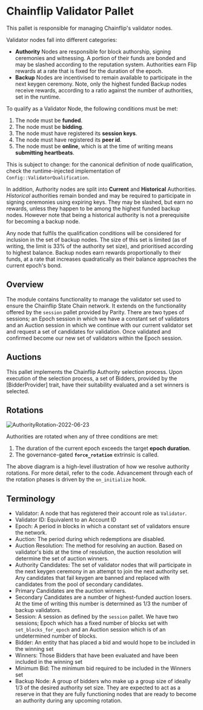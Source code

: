 # Chainflip Validator Pallet

This pallet is responsible for managing Chainflip's validator nodes.

Validator nodes fall into different categories:

- **Authority** Nodes are responsible for block authorship, signing ceremonies and witnessing. A portion of their funds
  are bonded and may be slashed according to the reputation system. Authorities earn Flip rewards at a rate that is
  fixed for the duration of the epoch.
- **Backup** Nodes are incentivised to remain available to participate in the next keygen ceremony. Note, only the highest funded Backup nodes receive rewards, according to a ratio against the number of authorities, set in the runtime.

To qualify as a Validator Node, the following conditions must be met:

1. The node must be **funded**.
2. The node must be **bidding**.
3. The node must have registered its **session keys**.
4. The node must have registered its **peer id**.
5. The node must be **online**, which is at the time of writing means **submitting heartbeats**.

This is subject to change: for the canonical definition of node qualification, check the runtime-injected implementation
of `Config::ValidatorQualification`.

In addition, Authority nodes are split into **Current** and **Historical** Authorities. *Historical* authorities remain
bonded and may be required to participate in signing ceremonies using expiring keys. They may be slashed, but earn no
rewards, unless they happen to be among the highest funded backup nodes. However note that being a historical authority is not a prerequisite for
becoming a backup node.

Any node that fulfils the qualification conditions will be considered for inclusion in the set of backup nodes. The size
of this set is limited (as of writing, the limit is 33% of the authority set size), and prioritised according to highest
balance. Backup nodes earn rewards proportionally to their funds, at a rate that increases quadratically as their balance
approaches the current epoch's bond.

## Overview

The module contains functionality to manage the validator set used to ensure the Chainflip
State Chain network.  It extends on the functionality offered by the `session` pallet provided by
Parity. There are two types of sessions; an Epoch session in which we have a constant set of validators
and an Auction session in which we continue with our current validator set and request a set of
candidates for validation.  Once validated and confirmed become our new set of validators within the
Epoch session.

## Auctions

This pallet implements the Chainflip Authority selection process. Upon execution of the selection process, a set of Bidders, provided by the [BidderProvider] trait, have their suitability evaluated and a set winners is selected.

## Rotations

![AuthorityRotation-2022-06-23](https://user-images.githubusercontent.com/3168260/175980603-65989945-d928-4f1d-b0a2-8033c7be5259.png)

Authorities are rotated when any of three conditions are met:

1. The duration of the current epoch exceeds the target **epoch duration**.
2. The governance-gated **`force_rotation`** extrinsic is called.

The above diagram is a high-level illustration of how we resolve authority rotations. For more detail, refer to the
code. Advancement through each of the rotation phases is driven by the `on_initialize` hook.

## Terminology

- Validator: A node that has registered their account role as `Validator`.
- Validator ID: Equivalent to an Account ID
- Epoch: A period in blocks in which a constant set of validators ensure the network.
- Auction: The period during which redemptions are disabled.
- Auction Resolution: The method for resolving an auction. Based on validator's bids at the time of resolution, the
  auction resolution will determine the set of auction winners.
- Authority Candidates: The set of validator nodes that will participate in the next keygen ceremony in an attempt to
  join the next authority set. Any candidates that fail keygen are banned and replaced with candidates from the pool
  of secondary candidates.
- Primary Candidates are the auction winners.
- Secondary Candidates are a number of highest-funded auction losers. At the time of writing this number is determined
  as 1/3 the number of backup validators.
- Session: A session as defined by the `session` pallet. We have two sessions; Epoch which has
  a fixed number of blocks set with `set_blocks_for_epoch` and an Auction session which is of an
  undetermined number of blocks.
- Bidder: An entity that has placed a bid and would hope to be included in the winning set
- Winners: Those Bidders that have been evaluated and have been included in the winning set
- Minimum Bid: The minimum bid required to be included in the Winners set
- Backup Node: A group of bidders who make up a group size of ideally 1/3 of the desired authority set size.  They are expected to act as a reserve in that they are fully functioning nodes that are ready
  to become an authority during any upcoming rotation.
